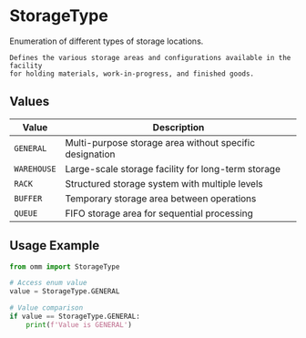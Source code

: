 # StorageType

Enumeration of different types of storage locations.
    
    Defines the various storage areas and configurations available in the facility
    for holding materials, work-in-progress, and finished goods.


## Values

| Value | Description |
|-------|-------------|
| `GENERAL` | Multi-purpose storage area without specific designation |
| `WAREHOUSE` | Large-scale storage facility for long-term storage |
| `RACK` | Structured storage system with multiple levels |
| `BUFFER` | Temporary storage area between operations |
| `QUEUE` | FIFO storage area for sequential processing |

## Usage Example

```python
from omm import StorageType

# Access enum value
value = StorageType.GENERAL

# Value comparison
if value == StorageType.GENERAL:
    print(f'Value is GENERAL')
```
